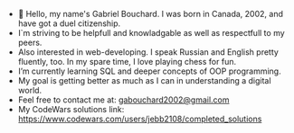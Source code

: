 - 👋 Hello, my name's Gabriel Bouchard. I was born in Canada, 2002, and have got a duel citizenship.
- I`m striving to be helpfull and knowladgable as well as respectfull to my peers.
- Also interested in web-developing. I speak Russian and English pretty fluently, too. In my spare time, I love playing chess for fun.
- I’m currently learning SQL and deeper concepts of OOP programming.
- My goal is getting better as much as I can in understanding a digital world.
- Feel free to contact me at: gabouchard2002@gmail.com 
- My CodeWars solutions link: https://www.codewars.com/users/jebb2108/completed_solutions
<!---
jebb2108/jebb2108 is a ✨ special ✨ repository because its `README.md` (this file) appears on your GitHub profile.
You can click the Preview link to take a look at your changes.
--->
